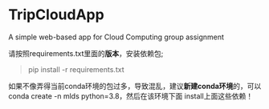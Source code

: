 # TripCloudApp
A simple web-based app for Cloud Computing group assignment

请按照requirements.txt里面的**版本**，安装依赖包;

> pip install -r requirements.txt

如果不像弄得当前conda环境的包过多，导致混乱，建议**新建conda环境**的，可以conda create -n mlds python=3.8，然后在该环境下面 install上面这些依赖！